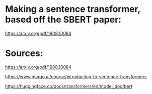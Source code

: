 # Making a sentence transformer, based off the SBERT paper:

https://arxiv.org/pdf/1908.10084

# Sources:

https://arxiv.org/pdf/1908.10084

https://www.marqo.ai/course/introduction-to-sentence-transformers

https://huggingface.co/docs/transformers/en/model_doc/bert
